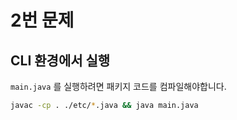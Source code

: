 # 2번 문제

## CLI 환경에서 실행
`main.java` 를 실행하려면 패키지 코드를 컴파일해야합니다.

```sh
javac -cp . ./etc/*.java && java main.java
```
